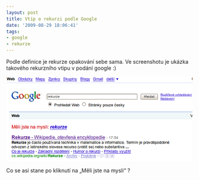 ```yaml
---
layout: post
title: Vtip o rekurzi podle Google
date: '2009-08-29 18:06:41'
tags:
- google
- rekurze
---
```


Podle definice je rekurze opakování sebe sama. Ve screenshotu je ukázka
takového rekurzního vtipu v podání google :)


<div><img src="/images/61.png" width="500" alt="google rekurze"height="227" /></div>

<p>Co se asi stane po kliknutí na „Měli jste na mysli“ ?</p>

